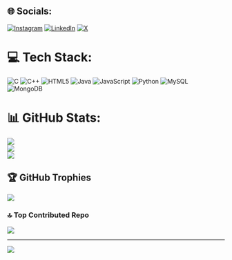 
## 🌐 Socials:
[![Instagram](https://img.shields.io/badge/Instagram-%23E4405F.svg?logo=Instagram&logoColor=white)](https://instagram.com/mahesh_diwan1) [![LinkedIn](https://img.shields.io/badge/LinkedIn-%230077B5.svg?logo=linkedin&logoColor=white)](https://linkedin.com/in/mahesh-d-31aa5820b) [![X](https://img.shields.io/badge/X-black.svg?logo=X&logoColor=white)](https://x.com/diwanmahesh12) 

# 💻 Tech Stack:
![C](https://img.shields.io/badge/c-%2300599C.svg?style=plastic&logo=c&logoColor=white) ![C++](https://img.shields.io/badge/c++-%2300599C.svg?style=plastic&logo=c%2B%2B&logoColor=white) ![HTML5](https://img.shields.io/badge/html5-%23E34F26.svg?style=plastic&logo=html5&logoColor=white) ![Java](https://img.shields.io/badge/java-%23ED8B00.svg?style=plastic&logo=openjdk&logoColor=white) ![JavaScript](https://img.shields.io/badge/javascript-%23323330.svg?style=plastic&logo=javascript&logoColor=%23F7DF1E) ![Python](https://img.shields.io/badge/python-3670A0?style=plastic&logo=python&logoColor=ffdd54) ![MySQL](https://img.shields.io/badge/mysql-4479A1.svg?style=plastic&logo=mysql&logoColor=white) ![MongoDB](https://img.shields.io/badge/MongoDB-%234ea94b.svg?style=plastic&logo=mongodb&logoColor=white)
# 📊 GitHub Stats:
![](https://github-readme-stats.vercel.app/api?username=maheshd1218&theme=ocean_dark&hide_border=false&include_all_commits=false&count_private=false)<br/>
![](https://github-readme-streak-stats.herokuapp.com/?user=maheshd1218&theme=ocean_dark&hide_border=false)<br/>
![](https://github-readme-stats.vercel.app/api/top-langs/?username=maheshd1218&theme=ocean_dark&hide_border=false&include_all_commits=false&count_private=false&layout=compact)

## 🏆 GitHub Trophies
![](https://github-profile-trophy.vercel.app/?username=maheshd1218&theme=radical&no-frame=false&no-bg=true&margin-w=4)

### 🔝 Top Contributed Repo
![](https://github-contributor-stats.vercel.app/api?username=maheshd1218&limit=5&theme=ocean_dark&combine_all_yearly_contributions=true)

---
[![](https://visitcount.itsvg.in/api?id=maheshd1218&icon=2&color=12)](https://visitcount.itsvg.in)

<!-- Proudly created with GPRM ( https://gprm.itsvg.in ) -->

